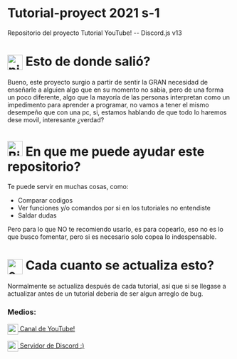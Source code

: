 # Tutorial-proyect 2021 s-1
Repositorio del proyecto Tutorial YouTube! -- Discord.js v13

# <a><img src="https://emoji.gg/assets/emoji/4623-pixel-symbol-question.png" width="34px" height="34px" alt="pixel_symbol_question" align="center"> Esto de donde salió?</a>

Bueno, este proyecto surgio a partir de sentir la GRAN necesidad de enseñarle a alguien algo que en su momento no sabia, pero de una forma un poco diferente, algo que la mayoría de las personas interpretan como un impedimento para aprender a programar, no vamos a tener el mismo desempeño que con una pc, si, estamos hablando de que todo lo haremos dese movil, interesante ¿verdad?

# <a><img src="https://emoji.gg/assets/emoji/5986-birb-question.png" width="34px" height="34px" alt="Birb_Question"> En que me puede ayudar este repositorio?</a>

Te puede servir en muchas cosas, como:
- Comparar codigos
- Ver funciones y/o comandos por si en los tutoriales no entendiste
- Saldar dudas

 Pero para lo que NO te recomiendo usarlo, es para copearlo, eso no es lo que busco fomentar, pero si es necesario solo copea lo indespensable.

# <a><img src="https://emoji.gg/assets/emoji/4672-exclamationgreen.gif" width="34px" height="34px" alt="exclamationgreen" align="center"> Cada cuanto se actualiza esto?</a>

Normalmente se actualiza después de cada tutorial, así que si se llegase a actualizar antes de un tutorial deberia de ser algun arreglo de bug.

### Medios:

<a href="https://youtube.com/channel/UCIvJqm-ZU5CN0avff6vK_rg"><img src="https://emoji.gg/assets/emoji/3393-pettingyoutube.gif" width="24px" height="24px" alt="pettingYoutube" align="center"> Canal de YouTube!</a>

<a href="https://discord.gg/34cU9Rnurd"><img src="https://emoji.gg/assets/emoji/1600-pettingdiscord.gif" width="24px" height="24px" alt="pettingDiscord" align="center"> Servidor de Discord :)</a>
